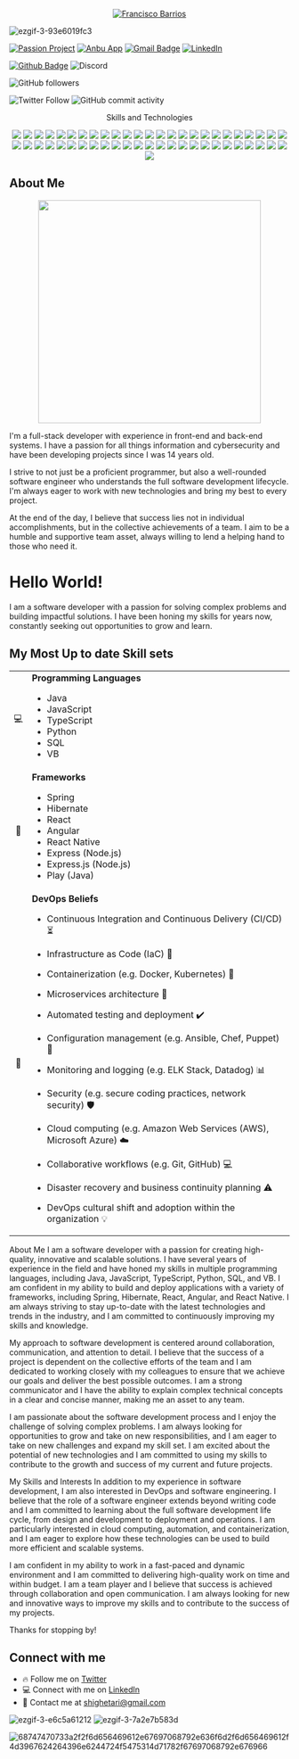 <p align="center">
  <a href="https://github.com/shighetari">
    <img src="https://i.imgur.com/6bvpIG9.png" alt="Francisco Barrios" /></a>
</p>


![ezgif-3-93e6019fc3](https://user-images.githubusercontent.com/47320015/217985847-d317f89f-b659-43d5-bb48-f97656c55dec.gif)



[![Passion Project](https://img.shields.io/badge/-Current_Passion_Project-663399?style=for-the-badge&logo=Undertale&logoColor=white&link=https://github.com/shighetari/anbu-devops-professional-development/tree/master/Karuma)](https://github.com/shighetari/anbu-devops-professional-development/tree/master/Karuma)
[![Anbu App](https://img.shields.io/badge/-SaaS_Mock_Demo-663399?style=for-the-badge&logo=openAI&logoColor=white&link=https://www.anbu.app/)](https://www.anbu.app/)
[![Gmail Badge](https://img.shields.io/badge/-shighetari@gmail.com-663399?style=for-the-badge&logo=Gmail&logoColor=white&link=mailto:shighetari@gmail.com)](mailto:shighetari@gmail.com)
[![LinkedIn](https://img.shields.io/badge/-LinkedIn-663399?style=for-the-badge&logo=linkedin&logoColor=white&link=https://www.linkedin.com/in/developerbarrios/)](https://www.linkedin.com/in/developerbarrios) 


[![Github Badge](https://img.shields.io/badge/-Follow_me_on_GitHub!-grey?style=for-the-badge&logo=github&logoColor=white&link=https://github.com/shighetari/)](https://www.github.com/shighetari/) 
![Discord](https://img.shields.io/discord/330638869156462595?color=na&label=ANBU%20DEVOPS%20Members%20ONLINE&logo=discord&logoColor=violet&style=for-the-badge)
<p align="center"> 
 
 ![GitHub followers](https://img.shields.io/github/followers/shighetari?color=pink&logoColor=pink&style=social)
<!--  ![Profile views](https://gpvc.arturio.dev/MartaKode) -->
![Twitter Follow](https://img.shields.io/twitter/follow/shighetariyt?color=pink&logoColor=pink&style=social)
 ![GitHub commit activity](https://img.shields.io/github/commit-activity/m/shighetari/anbu-devops-professional-development?color=pink&label=Personal%20commit%20activity%20for%20ANBU&logoColor=pink)
  
</p>
<p align="center">  Skills and Technologies </p>

<p align="center">
  <img src="https://img.shields.io/badge/-JavaScript-darkslategray?color=141321&label=%20&logo=javascript&logoColor=e48" />
  <img src="https://img.shields.io/badge/-Java-darkslategray?color=141321&label=%20&logo=OpenJDK&logoColor=e48" />
  <img src="https://img.shields.io/badge/-TypeScript-007ACC?color=141321&label=%20&logo=typescript&logoColor=e48" />
  <img src="https://img.shields.io/badge/-Spring-6DB33F?color=6DB33F&label=%20&logo=java&logoColor=white" />
  <img src="https://img.shields.io/badge/-Hibernate-3F5D7D?color=3F5D7D&label=%20&logo=java&logoColor=white" />
  <img src="https://img.shields.io/badge/-Angular-DD0031?color=DD0031&label=%20&logo=angular&logoColor=white" />
  <img src="https://img.shields.io/badge/-React%20Native-61DAFB?color=61DAFB&label=%20&logo=react&logoColor=white" />
  <img src="https://img.shields.io/badge/-Express%20(Node.js)-339933?color=339933&label=%20&logo=node.js&logoColor=white" />
  <img src="https://img.shields.io/badge/-Play%20(Java)-007ACC?color=007ACC&label=%20&logo=java&logoColor=white" />
  <img src="https://img.shields.io/badge/-React-darkslategray?color=141321&label=%20&logo=React&logoColor=e48" />
  <img src="https://img.shields.io/badge/-Redux-ff69b4?color=141321&label=%20&logo=redux&logoColor=e48" />
  <img src="https://img.shields.io/badge/-Node.js-ff69b4?color=141321&label=%20&logo=node.js&logoColor=e48" />
  <img src="https://img.shields.io/badge/-Jenkins-blue?color=141321&label=%20&logo=jenkins&logoColor=e48" />
  <img src="https://img.shields.io/badge/-Confluence-blue?color=141321&label=%20&logo=confluence&logoColor=e48" />
  <img src="https://img.shields.io/badge/-Trello-blue?color=141321&label=%20&logo=trello&logoColor=e48" />
  <img src="https://img.shields.io/badge/-Whimsical-blue?color=141321&label=%20&logo=whimsical&logoColor=e48" />
  <img src="https://img.shields.io/badge/-DB%20Designer-blue?color=141321&label=%20&logo=database-designer&logoColor=e48" />
  <img src="https://img.shields.io/badge/-GitHub-black?color=141321&label=%20&logo=github&logoColor=e48" />
  <img src="https://img.shields.io/badge/-BitBucket-black?color=141321&label=%20&logo=bitbucket&logoColor=e48" />
  <img src="https://img.shields.io/badge/-Discord-black?color=141321&label=%20&logo=discord&logoColor=e48" />
  <img src="https://img.shields.io/badge/-Machine%20Learning-blue?color=141321&label=%20&logo=Adobe Illustrator&logoColor=e48" />
  <img src="https://img.shields.io/badge/-NLP-blue?color=141321&label=%20&logo=Adobe Illustrator&logoColor=e48" />
  <img src="https://img.shields.io/badge/-Data%20Modeling-blue?color=141321&label=%20&logo=Adobe Illustrator&logoColor=e48" />
  <img src="https://img.shields.io/badge/-AWS-orange?color=141321&label=%20&logo=amazon-aws&logoColor=e48" />
  <img src="https://img.shields.io/badge/-Azure-blue?color=141321&label=%20&logo=microsoft-azure&logoColor=e48" />
  <img src="https://img.shields.io/badge/-Jira-0365d6?logo=jira&logoColor=0365d6&style=flat" />
  <img src="https://img.shields.io/badge/-Notion-000000?logo=notion&logoColor=000000&style=flat" />
  <img src="https://img.shields.io/badge/-VIM-ffa500?logo=vim&logoColor=ffa500&style=flat" />
  <img src="https://img.shields.io/badge/-Bash-3776AB?logo=gnu-bash&logoColor=3776AB&style=flat" />
  <img src="https://img.shields.io/badge/-Scripting-2f8cff?logo=python&logoColor=2f8cff&style=flat" />
  <img src="https://img.shields.io/badge/-Automation-yellow?logo=automation&logoColor=yellow&style=flat" />
  <img src="https://img.shields.io/badge/-Docker-blue?color=141321&label=%20&logo=docker&logoColor=e48" />
  <img src="https://img.shields.io/badge/-Kubernetes-blue?color=141321&label=%20&logo=kubernetes&logoColor=e48" />
   <img src="https://img.shields.io/badge/-Hibernate-6b2366?logo=hibernate&logoColor=6b2366&style=flat" />
  <img src="https://img.shields.io/badge/-Gradle-1D1B23?logo=gradle&logoColor=1D1B23&style=flat" />
  <img src="https://img.shields.io/badge/-Kafka-6f0ba6?logo=kafka&logoColor=6f0ba6&style=flat" />
  <img src="https://img.shields.io/badge/-Keycloak-000C77?logo=keycloak&logoColor=000C77&style=flat" />
  <img src="https://img.shields.io/badge/-Terraform-31a5e5?logo=terraform&logoColor=31a5e5&style=flat" />
  <img src="https://img.shields.io/badge/-Docker%20Swarm-2496ed?logo=docker&logoColor=2496ed&style=flat" />
  <img src="https://img.shields.io/badge/-JSON-01B2B2?logo=json&logoColor=01B2B2&style=flat" />
  <img src="https://img.shields.io/badge/-ENV-AEC958?logo=.env&logoColor=AEC958&style=flat" />
  <img src="https://img.shields.io/badge/-GIT-F05032?logo=git&logoColor=F05032&style=flat" />
  <img src="https://img.shields.io/badge/-AI-17a2b8?logo=OpenAI&logoColor=17a2b8&style=flat" />
  <img src="https://img.shields.io/badge/-Medical%20Industry-7F0055?logo=medical%20industry&logoColor=7F0055&style=flat" />
  <img src="https://img.shields.io/badge/-SaaS-0052cc?logo=saas&logoColor=0052cc&style=flat" />
  <img src="https://img.shields.io/badge/-DevOps-3cbd59?logo=devops&logoColor=3cbd59&style=flat" />
  
<img src="https://img.shields.io/badge/-Agile%20Methodology-blue?color=141321&label=%20&logo=swift&logoColor=e48" />
<img src="https://img.shields.io/badge/-Scrum-blue?color=141321&label=%20&logo=Scrum Alliance&logoColor=e48" />
  <img src="https://img.shields.io/badge/-Kanban-blue?color=141321&label=%20&logo=Analogue&logoColor=e48" />
  <img src="https://img.shields.io/badge/-Cloud%20Computing-blue?color=141321&label=%20&logo=Cloudflare&logoColor=e48" />
  <img src="https://img.shields.io/badge/-Data%20Analytics-blue?color=141321&label=%20&logo=Google Analytics&logoColor=e48" />
  
## About Me

<p align="center">
  <img src="https://media.giphy.com/media/s8p00pqW1T1Hf3275u/giphy.gif" width="400"/>
</p>

I'm a full-stack developer with experience in front-end and back-end systems. I have a passion for all things information and cybersecurity and have been developing projects since I was 14 years old. 

I strive to not just be a proficient programmer, but also a well-rounded software engineer who understands the full software development lifecycle. I'm always eager to work with new technologies and bring my best to every project.

At the end of the day, I believe that success lies not in individual accomplishments, but in the collective achievements of a team. I aim to be a humble and supportive team asset, always willing to lend a helping hand to those who need it. 

# Hello World!

I am a software developer with a passion for solving complex problems and building impactful solutions. I have been honing my skills for years now, constantly seeking out opportunities to grow and learn. 

## My Most Up to date Skill sets

<table>
  <tr>
    <td align="center">
      💻
    </td>
    <td>
      <b>Programming Languages</b>
      <ul>
        <li>Java</li>
        <li>JavaScript</li>
        <li>TypeScript</li>
        <li>Python</li>
        <li>SQL</li>
        <li>VB</li>
      </ul>
    </td>
  </tr>
  <tr>
    <td align="center">
      🌉
    </td>
    <td>
      <b>Frameworks</b>
      <ul>
        <li>Spring</li>
        <li>Hibernate</li>
        <li>React</li>
        <li>Angular</li>
        <li>React Native</li>
        <li>Express (Node.js)</li>
        <li>Express.js (Node.js) </li>
        <li> Play (Java) </li>
      </ul>
    </td>
  </tr>
  <tr>
    <td align="center">
      🚀
    </td>
    <td>
      <b>DevOps Beliefs</b>
      
- Continuous Integration and Continuous Delivery (CI/CD) :hourglass_flowing_sand:
      
- Infrastructure as Code (IaC) :wrench:
      
- Containerization (e.g. Docker, Kubernetes) :whale:
- Microservices architecture :microscope:
- Automated testing and deployment :heavy_check_mark:
- Configuration management (e.g. Ansible, Chef, Puppet) :wrench:
- Monitoring and logging (e.g. ELK Stack, Datadog) :bar_chart:
- Security (e.g. secure coding practices, network security) :shield:
- Cloud computing (e.g. Amazon Web Services (AWS), Microsoft Azure) :cloud:
- Collaborative workflows (e.g. Git, GitHub) :computer:
- Disaster recovery and business continuity planning :warning:
- DevOps cultural shift and adoption within the organization :bulb:

    </td>
  </tr>
</table>

About Me
I am a software developer with a passion for creating high-quality, innovative and scalable solutions. I have several years of experience in the field and have honed my skills in multiple programming languages, including Java, JavaScript, TypeScript, Python, SQL, and VB. I am confident in my ability to build and deploy applications with a variety of frameworks, including Spring, Hibernate, React, Angular, and React Native. I am always striving to stay up-to-date with the latest technologies and trends in the industry, and I am committed to continuously improving my skills and knowledge.

My approach to software development is centered around collaboration, communication, and attention to detail. I believe that the success of a project is dependent on the collective efforts of the team and I am dedicated to working closely with my colleagues to ensure that we achieve our goals and deliver the best possible outcomes. I am a strong communicator and I have the ability to explain complex technical concepts in a clear and concise manner, making me an asset to any team.

I am passionate about the software development process and I enjoy the challenge of solving complex problems. I am always looking for opportunities to grow and take on new responsibilities, and I am eager to take on new challenges and expand my skill set. I am excited about the potential of new technologies and I am committed to using my skills to contribute to the growth and success of my current and future projects.

My Skills and Interests
In addition to my experience in software development, I am also interested in DevOps and software engineering. I believe that the role of a software engineer extends beyond writing code and I am committed to learning about the full software development life cycle, from design and development to deployment and operations. I am particularly interested in cloud computing, automation, and containerization, and I am eager to explore how these technologies can be used to build more efficient and scalable systems.

I am confident in my ability to work in a fast-paced and dynamic environment and I am committed to delivering high-quality work on time and within budget. I am a team player and I believe that success is achieved through collaboration and open communication. I am always looking for new and innovative ways to improve my skills and to contribute to the success of my projects.



Thanks for stopping by!


## Connect with me

- 🔥 Follow me on [Twitter](https://www.twitter.com/shighetariYT)
- 💻 Connect with me on [LinkedIn](https://www.linkedin.com/in/developerbarrios)
- 💌 Contact me at <shighetari@gmail.com> 

![ezgif-3-e6c5a61212](https://user-images.githubusercontent.com/47320015/217984549-1328ae31-942c-485c-8344-a39c2660d001.gif)
![ezgif-3-7a2e7b583d](https://user-images.githubusercontent.com/47320015/217987871-337c047e-dccf-4de0-8bcb-1d3cf9c95d54.gif)

![68747470733a2f2f6d656469612e67697068792e636f6d2f6d656469612f4d3967624264396e6244724f5475314d71782f67697068792e676966](https://user-images.githubusercontent.com/47320015/217756124-5fd0a094-3836-4aa8-930c-30e76671b11b.gif)

